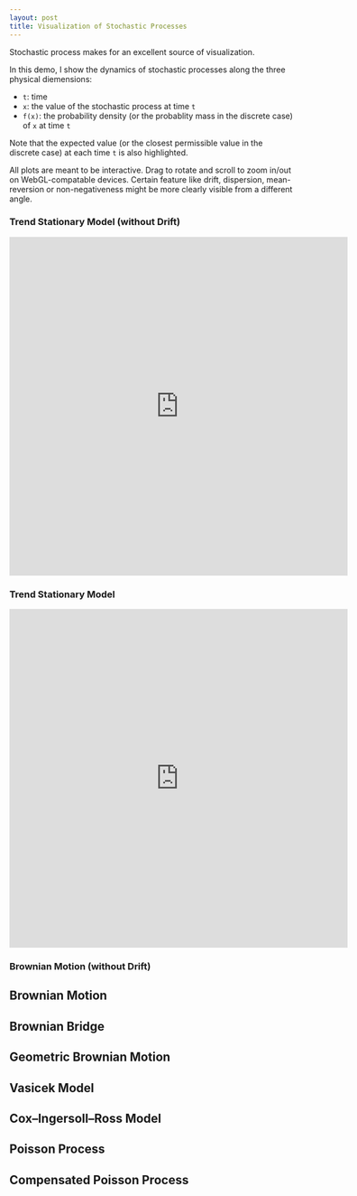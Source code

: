 ```yaml
---
layout: post
title: Visualization of Stochastic Processes
---
```



Stochastic process makes for an excellent source of visualization.

In this demo, I show the dynamics of stochastic processes along the three physical diemensions:

* `t`: time
* `x`: the value of the stochastic process at time `t`
* `f(x)`: the probability density (or the probablity mass in the discrete case) of `x` at time `t`

Note that the expected value (or the closest permissible value in the discrete case) at each time `t` is also highlighted.

All plots are meant to be interactive. Drag to rotate and scroll to zoom in/out on WebGL-compatable devices. Certain feature like drift, dispersion, mean-reversion or non-negativeness might be more clearly visible from a different angle.


### Trend Stationary Model (without Drift)
<iframe src="https://shawenyao.github.io/Visualization-of-Stochastic-Processes/html_output/01_tn1.html" style="border:none;height:600px;width:600px;"></iframe>


### Trend Stationary Model
<iframe src="https://shawenyao.github.io/Visualization-of-Stochastic-Processes/html_output/02_tn2.html" style="border:none;height:600px;width:600px;"></iframe>


### Brownian Motion (without Drift)

## Brownian Motion

## Brownian Bridge

## Geometric Brownian Motion

## Vasicek Model

## Cox–Ingersoll–Ross Model

## Poisson Process

## Compensated Poisson Process
